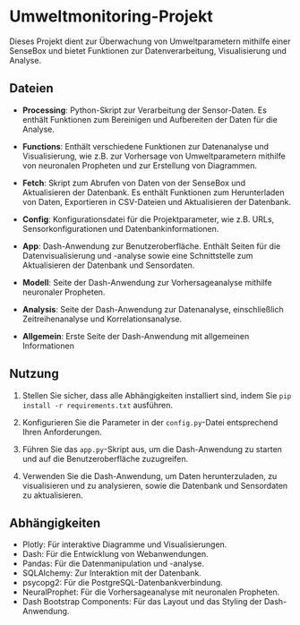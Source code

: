 # Umweltmonitoring-Projekt

Dieses Projekt dient zur Überwachung von Umweltparametern mithilfe einer SenseBox und bietet Funktionen zur Datenverarbeitung, Visualisierung und Analyse.

## Dateien

- **Processing**: Python-Skript zur Verarbeitung der Sensor-Daten. Es enthält Funktionen zum Bereinigen und Aufbereiten der Daten für die Analyse.

- **Functions**: Enthält verschiedene Funktionen zur Datenanalyse und Visualisierung, wie z.B. zur Vorhersage von Umweltparametern mithilfe von neuronalen Propheten und zur Erstellung von Diagrammen.

- **Fetch**: Skript zum Abrufen von Daten von der SenseBox und Aktualisieren der Datenbank. Es enthält Funktionen zum Herunterladen von Daten, Exportieren in CSV-Dateien und Aktualisieren der Datenbank.

- **Config**: Konfigurationsdatei für die Projektparameter, wie z.B. URLs, Sensorkonfigurationen und Datenbankinformationen.

- **App**: Dash-Anwendung zur Benutzeroberfläche. Enthält Seiten für die Datenvisualisierung und -analyse sowie eine Schnittstelle zum Aktualisieren der Datenbank und Sensordaten.

- **Modell**: Seite der Dash-Anwendung zur Vorhersageanalyse mithilfe neuronaler Propheten.

- **Analysis**: Seite der Dash-Anwendung zur Datenanalyse, einschließlich Zeitreihenanalyse und Korrelationsanalyse.

- **Allgemein**: Erste Seite der Dash-Anwendung mit allgemeinen Informationen 

## Nutzung

1. Stellen Sie sicher, dass alle Abhängigkeiten installiert sind, indem Sie `pip install -r requirements.txt` ausführen.

2. Konfigurieren Sie die Parameter in der `config.py`-Datei entsprechend Ihren Anforderungen.

3. Führen Sie das `app.py`-Skript aus, um die Dash-Anwendung zu starten und auf die Benutzeroberfläche zuzugreifen.

4. Verwenden Sie die Dash-Anwendung, um Daten herunterzuladen, zu visualisieren und zu analysieren, sowie die Datenbank und Sensordaten zu aktualisieren.

## Abhängigkeiten

- Plotly: Für interaktive Diagramme und Visualisierungen.
- Dash: Für die Entwicklung von Webanwendungen.
- Pandas: Für die Datenmanipulation und -analyse.
- SQLAlchemy: Zur Interaktion mit der Datenbank.
- psycopg2: Für die PostgreSQL-Datenbankverbindung.
- NeuralProphet: Für die Vorhersageanalyse mit neuronalen Propheten.
- Dash Bootstrap Components: Für das Layout und das Styling der Dash-Anwendung.

